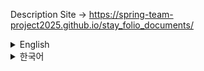 Description Site -> https://spring-team-project2025.github.io/stay_folio_documents/

<details>
<summary>English</summary>
    
# STAY FOLIO - Admin Features Analysis

This document contains a detailed analysis of the admin features implemented in the STAY FOLIO project, focusing on 'Reservation Inquiry' and 'Member Inquiry'. It explains the main flows, core code, and technical strengths that can be highlighted in a portfolio.

## 1. Admin Reservation Inquiry

This feature allows administrators to search and page through all reservation information registered in the system based on various conditions.

### Key Feature Flow

1. **Request Reception (Controller)**: When a request to view the reservation list (`GET /admin/reservationList`) is made from the admin page, the `adminReservationList` method in `AdminListController` handles it. It receives search criteria (`AdminReservationCriteria`) and paging information (`Criteria`) as parameters.
2. **Business Logic Processing (Service)**: `AdminListController` calls the `getAdminReservationList` method of `AdminService` to request the actual reservation list data. The service layer dynamically constructs queries based on search criteria and retrieves the total number of reservations to create a `PageDTO` object for paging.
3. **Database Access (Mapper & XML)**: `AdminService` calls the `selectAdminReservationList` method of the `AdminMapper` interface. This call is mapped to SQL queries defined in `AdminMapper.xml` that retrieve reservation information from the database. The SQL query dynamically changes the `WHERE` clause based on the fields of the `AdminReservationCriteria` object and uses `LIMIT` and `OFFSET` for paging.
4. **Response (Controller & View)**: The reservation list data and `PageDTO` object returned from the service layer are passed to `AdminListController`. The controller adds these to the `Model` and forwards them to the `admin/reservation/reservationList.jsp` view, which renders the reservation list on the screen.

### Core Code

### Controller: `AdminListController.java`

Handles HTTP requests, passes them to the service, and forwards results to the view.

```java
// src/main/java/com/hotel/controller/AdminListController.java
@GetMapping("/reservationList")
public void adminReservationList(AdminReservationCriteria cri, Model model) {
    log.info("adminReservationList: " + cri);
    model.addAttribute("list", adminService.getAdminReservationList(cri));
    int total = adminService.getAdminReservationTotal(cri);
    log.info("total: " + total);
    model.addAttribute("pageMaker", new PageDTO(cri, total));
}

```

### Service: `AdminServiceImpl.java`

Performs business logic and accesses the database via the Mapper.

```java
// src/main/java/com/hotel/service/AdminServiceImpl.java
@Override
public List<AdminReservationListDTO> getAdminReservationList(AdminReservationCriteria cri) {
    log.info("getAdminReservationList: " + cri);
    return adminMapper.selectAdminReservationList(cri);
}

@Override
public int getAdminReservationTotal(AdminReservationCriteria cri) {
    log.info("getAdminReservationTotal: " + cri);
    return adminMapper.selectAdminReservationTotal(cri);
}

```

### Mapper Interface: `AdminMapper.java`

Defines the interface for database access.

```java
// src/main/java/com/hotel/mapper/AdminMapper.java
public List<AdminReservationListDTO> selectAdminReservationList(AdminReservationCriteria cri);
public int selectAdminReservationTotal(AdminReservationCriteria cri);

```

### Mapper XML: `AdminMapper.xml`

Defines dynamic SQL queries using MyBatis.

```xml
<!-- src/main/resources/com/hotel/mapper/AdminMapper.xml -->
<select id="selectAdminReservationList" resultType="com.hotel.domain.AdminReservationListDTO">
    SELECT
        r.r_num, r.r_checkin, r.r_checkout, r.r_price, r.r_status,
        m.m_id, m.m_name,
        s.s_name,
        ro.ro_name
    FROM
        reservation r
    JOIN
        member m ON r.m_num = m.m_num
    JOIN
        room ro ON r.ro_num = ro.ro_num
    JOIN
        stay s ON ro.s_num = s.s_num
    <include refid="criteria"></include>
    ORDER BY r.r_num DESC
    LIMIT #{amount} OFFSET #{skip}
</select>

<select id="selectAdminReservationTotal" resultType="int">
    SELECT count(*) FROM reservation r
    JOIN member m ON r.m_num = m.m_num
    JOIN room ro ON r.ro_num = ro.ro_num
    JOIN stay s ON ro.s_num = s.s_num
    <include refid="criteria"></include>
</select>

<sql id="criteria">
    <where>
        <if test="type != null and keyword != null">
            <trim prefix="(" suffix=")" prefixOverrides="OR">
                <foreach item="item" collection="typeArr">
                    <if test="item == 'M'.toString()">
                        OR m.m_name LIKE CONCAT('%', #{keyword}, '%')
                    </if>
                    <if test="item == 'S'.toString()">
                        OR s.s_name LIKE CONCAT('%', #{keyword}, '%')
                    </if>
                    <if test="item == 'R'.toString()">
                        OR ro.ro_name LIKE CONCAT('%', #{keyword}, '%')
                    </if>
                </foreach>
            </trim>
        </if>
        <if test="r_status != null and r_status != ''">
            AND r.r_status = #{r_status}
        </if>
        <if test="checkinDate != null and checkinDate != ''">
            AND r.r_checkin &gt;= #{checkinDate}
        </if>
        <if test="checkoutDate != null and checkoutDate != ''">
            AND r.r_checkout &lt;= #{checkoutDate}
        </if>
    </where>
</sql>

```

### Key Portfolio Points

- **Multi-condition Search and Dynamic SQL Implementation**: Utilized dynamic SQL (`MyBatis <if>`, `<trim>`, `<foreach>`) to combine various search conditions such as reservation status, check-in/check-out dates, member name, stay name, and room name. This demonstrates the ability to flexibly handle complex search requirements.
- **Server-side Paging**: Implemented server-side paging using `LIMIT` and `OFFSET` to prevent performance degradation when querying large datasets. The `PageDTO` object manages total data count and current page information to provide an efficient UI experience.
- **Layered Architecture Design**: Clearly separated responsibilities across Controller-Service-Mapper layers, improving code maintainability and scalability. This emphasizes robust application design skills based on Spring MVC.
- **Use of DTO (Data Transfer Object)**: Used `AdminReservationListDTO` to selectively transfer only necessary data, improving data transfer efficiency and reducing coupling between layers.

## 2. Admin Member Inquiry

This feature allows administrators to search and page through member information registered in the system. (It is expected to be implemented with a structure similar to reservation inquiry.)

### Key Feature Flow

1. **Request Reception (Controller)**: When a request to view the member list (`GET /admin/memberList`) is made from the admin page, the `adminMemberList` method in `AdminListController` handles it. It receives search criteria (`Criteria`) and paging information as parameters.
2. **Business Logic Processing (Service)**: `AdminListController` calls the `getAdminMemberList` method of `AdminService` to request the actual member list data. The service layer dynamically constructs queries based on search criteria and retrieves the total number of members to create a `PageDTO` object for paging.
3. **Database Access (Mapper & XML)**: `AdminService` calls the `selectAdminMemberList` method of the `AdminMapper` interface. This call is mapped to SQL queries defined in `AdminMapper.xml` that retrieve member information from the database. The SQL query dynamically changes the `WHERE` clause based on the fields of the `Criteria` object and uses `LIMIT` and `OFFSET` for paging.
4. **Response (Controller & View)**: The member list data and `PageDTO` object returned from the service layer are passed to `AdminListController`. The controller adds these to the `Model` and forwards them to the `admin/member/memberList.jsp` view, which renders the member list on the screen.

### Core Code

### Controller: `AdminListController.java`

```java
// src/main/java/com/hotel/controller/AdminListController.java
@GetMapping("/memberList")
public void adminMemberList(Criteria cri, Model model) {
    log.info("adminMemberList: " + cri);
    model.addAttribute("list", adminService.getAdminMemberList(cri));
    int total = adminService.getAdminMemberTotal(cri);
    log.info("total: " + total);
    model.addAttribute("pageMaker", new PageDTO(cri, total));
}

```

### Service: `AdminServiceImpl.java`

```java
// src/main/java/com/hotel/service/AdminServiceImpl.java
@Override
public List<MemberVO> getAdminMemberList(Criteria cri) {
    log.info("getAdminMemberList: " + cri);
    return adminMapper.selectAdminMemberList(cri);
}

@Override
public int getAdminMemberTotal(Criteria cri) {
    log.info("getAdminMemberTotal: " + cri);
    return adminMapper.selectAdminMemberTotal(cri);
}

```

### Mapper Interface: `AdminMapper.java`

```java
// src/main/java/com/hotel/mapper/AdminMapper.java
public List<MemberVO> selectAdminMemberList(Criteria cri);
public int selectAdminMemberTotal(Criteria cri);

```

### Mapper XML: `AdminMapper.xml`

```xml
<!-- src/main/resources/com/hotel/mapper/AdminMapper.xml -->
<select id="selectAdminMemberList" resultType="com.hotel.domain.MemberVO">
    SELECT * FROM member
    <include refid="memberCriteria"></include>
    ORDER BY m_num DESC
    LIMIT #{amount} OFFSET #{skip}
</select>

<select id="selectAdminMemberTotal" resultType="int">
    SELECT count(*) FROM member
    <include refid="memberCriteria"></include>
</select>

<sql id="memberCriteria">
    <where>
        <if test="type != null and keyword != null">
            <trim prefix="(" suffix=")" prefixOverrides="OR">
                <foreach item="item" collection="typeArr">
                    <if test="item == 'I'.toString()">
                        OR m_id LIKE CONCAT('%', #{keyword}, '%')
                    </if>
                    <if test="item == 'N'.toString()">
                        OR m_name LIKE CONCAT('%', #{keyword}, '%')
                    </if>
                    <if test="item == 'P'.toString()">
                        OR m_phone LIKE CONCAT('%', #{keyword}, '%')
                    </if>
                </foreach>
            </trim>
        </if>
    </where>
</sql>

```

### Key Portfolio Points

- **Reusable Search and Paging Logic**: Reused `Criteria` and `PageDTO` objects commonly for both reservation and member inquiries, reducing code duplication and improving development efficiency.
- **Flexible Member Search Functionality**: Utilized dynamic SQL to allow searching members by ID, name, phone number, etc., providing user-friendly functionality that helps admins quickly find needed information.
- **Database Integration and Management**: Implemented efficient database integration using MyBatis and separated SQL queries into XML files for better readability and maintainability.

---

## 3. Stay Text Search Feature

This feature allows users to search for stays by entering keywords, mainly based on stay names or locations.

### Key Feature Flow

1. **User Input (JSP)**: In the `search.jsp` page, users enter stay names or location keywords into the search field (`id="keyword"`). This input field has the attribute `data-api="${pageContext.request.contextPath}/search/keyword"`, which sends AJAX requests for auto-suggestions as the user types.
2. **Auto-suggestion Request (JavaScript & Controller)**: Each time the user enters a keyword, the script `resources/js/search/keyword.js` sends an AJAX request to the `/search/suggestions` endpoint. The `SearchController.getSuggestions` method handles this request and calls `StayService.searchStaysSuggestions` to retrieve the suggestion list.
3. **Auto-suggestion Data Retrieval (Service & Mapper)**: The `StayServiceImpl.searchStaysSuggestions` method calls `StayMapper.searchStaysSuggestions`, which queries the database for stay names or locations that match the keyword. The query performs a `LIKE` search on the `si_name` or `si_loca` fields in the `t_stay_info` table.
4. **Result Display (JSP)**: (Although the provided `search.jsp` does not explicitly show the general form submission logic,) typically when the user clicks the search button or presses Enter, the `searchForm` (`action="/search/results"`) sends the search request to the server. This request is processed by a method such as `StayService.getStayListFiltered`, and the results are passed as `stayList` to the JSP, which renders the stay list inside the `searchResultsGrid` section.

### Core Code

### JSP: `search.jsp`

The input field where users enter their search keywords. The `data-api` attribute enables the auto-suggestion feature.

```html
<!-- src/main/webapp/WEB-INF/views/search/search.jsp -->
<input type="text" id="keyword" name="keyword" placeholder="Search by location or stay name." autocomplete="off" data-api="${pageContext.request.contextPath}/search/keyword" data-context="${pageContext.request.contextPath}" />

```

### Controller: `SearchController.java`

Handles the auto-suggestion requests and passes the keyword to the service layer.

```java
// src/main/java/com/hotel/controller/SearchController.java
@Log4j
@Controller
public class SearchController {

    @Autowired
    private StayService stayService;

    // For auto-suggestions
    @GetMapping(value = "/search/suggestions", produces = "application/json; charset=UTF-8")
    @ResponseBody
    public List<StayVO> getSuggestions(@RequestParam(name = "keyword", required = false) String keyword) {
        String q = (keyword == null) ? "" : keyword.trim();
        if (q.isEmpty() || q.length() < 1) {
            return Collections.emptyList();
        }
        List<StayVO> results = stayService.searchStaysSuggestions(q);
        if (log.isDebugEnabled()) {
            log.debug("Keyword suggestions q='" + q + "' -> results=" + (results == null ? 0 : results.size()));
        }
        return results;
    }
}

```

### Service: `StayServiceImpl.java`

Executes the auto-suggestion logic and accesses the DB through the mapper.

```java
// src/main/java/com/hotel/service/StayServiceImpl.java
@Override
public List<StayVO> searchStaysSuggestions(String keyword) {
    if (keyword == null || keyword.trim().isEmpty()) {
        return new ArrayList<>();
    }
    return stayMapper.searchStaysSuggestions(keyword.trim());
}

```

### Mapper Interface: `StayMapper.java`

Defines the interface method for database access related to auto-suggestions.

```java
// src/main/java/com/hotel/mapper/StayMapper.java
List<StayVO> searchStaysSuggestions(@Param("keyword") String keyword);

```

### Mapper XML: `StayMapper.xml`

Defines the SQL query for keyword search using MyBatis. The query uses the `UPPER` function and `LIKE` operator for case-insensitive search and restricts the result to a maximum of 5 rows with `ROWNUM`.

```xml
<!-- src/main/resources/com/hotel/mapper/StayMapper.xml -->
<select id="searchStaysSuggestions" parameterType="string"
    resultType="com.hotel.domain.StayVO">
    SELECT * FROM (
        SELECT
            s.si_id AS siId,
            s.si_name AS siName,
            s.si_loca AS siLoca
        FROM t_stay_info s
        WHERE s.si_show = '1'
          AND s.si_delete = '0'
          AND (
                UPPER(s.si_name) LIKE '%' || UPPER(#{keyword}) || '%'
                OR UPPER(s.si_loca) LIKE '%' || UPPER(#{keyword}) || '%'
            )
        ORDER BY
            CASE WHEN UPPER(s.si_name) LIKE UPPER(#{keyword}) || '%' THEN 1 ELSE 2 END,
            s.si_name
        ) WHERE ROWNUM <= 5
</select>

```

### Portfolio Highlights

- **Real-time Auto-suggestion Implementation**: Provides instant keyword suggestions while typing, enhancing user experience (UX). Demonstrates efficient integration of AJAX communication with backend logic.
- **Dynamic SQL for Flexible Search**: Implements case-insensitive partial matching search on stay names and locations using MyBatis `LIKE` and `UPPER`. Utilizes `CASE` statements for ranking results based on keyword match priority, showing SQL optimization.
- **Frontend-Backend Integration**: Demonstrates full-stack skills by connecting JSP, JavaScript (jQuery), Spring Controller, Service, and Mapper. Especially notable is the use of `data-api` attributes to call backend APIs directly from the frontend.
- **Performance Optimization**: Limits auto-suggestion results to `ROWNUM <= 5` to reduce unnecessary data transfer and improve response speed.
</details>

<details>
<summary>한국어</summary>
    
# **STAY FOLIO - 관리자 기능 분석 (Admin Features Analysis)**

이 문서는 STAY FOLIO 프로젝트에서 구현된 관리자 기능 중 '예약 조회'와 '회원 조회'에 대한 상세 분석을 담고 있습니다. 각 기능의 주요 흐름, 핵심 코드, 그리고 포트폴리오에 활용할 수 있는 기술적 강점들을 설명합니다.

## **1. 관리자 예약 조회 (Admin Reservation Inquiry)**

관리자가 시스템에 등록된 모든 예약 정보를 다양한 조건으로 검색하고 페이징하여 조회할 수 있는 기능입니다.

### **주요 기능 흐름 (Key Feature Flow)**

1. **요청 접수 (Controller)**: 관리자 페이지에서 예약 목록 조회 요청(`GET /admin/reservationList`)이 들어오면 `AdminListController`의 `adminReservationList` 메서드가 이를 처리합니다. 이때, 검색 조건(`AdminReservationCriteria`)과 페이징 정보(`Criteria`)를 파라미터로 받습니다.
2. **비즈니스 로직 처리 (Service)**: `AdminListController`는 `AdminService`의 `getAdminReservationList` 메서드를 호출하여 실제 예약 목록 데이터를 요청합니다. 서비스 계층에서는 검색 조건에 따라 동적으로 쿼리를 구성하고, 전체 예약 건수를 조회하여 페이징 처리를 위한 `PageDTO` 객체를 생성합니다.
3. **데이터베이스 접근 (Mapper & XML)**: `AdminService`는 `AdminMapper` 인터페이스의 `selectAdminReservationList` 메서드를 호출합니다. 이 호출은 `AdminMapper.xml`에 정의된 SQL 쿼리와 매핑되어 데이터베이스에서 예약 정보를 조회합니다. SQL 쿼리는 `AdminReservationCriteria` 객체의 필드 값에 따라 `WHERE` 절이 동적으로 변경되며, `LIMIT`와 `OFFSET`을 사용하여 페이징을 처리합니다.
4. **응답 (Controller & View)**: 서비스 계층에서 반환된 예약 목록 데이터와 `PageDTO` 객체는 `AdminListController`로 전달됩니다. 컨트롤러는 이 데이터를 `Model`에 담아 `admin/reservation/reservationList.jsp` 뷰로 전달하고, 뷰는 전달받은 데이터를 바탕으로 예약 목록을 화면에 렌더링합니다.

### **핵심 코드 (Core Code)**

### **Controller: `AdminListController.java`**

HTTP 요청을 받아 서비스에 전달하고, 결과를 뷰에 넘깁니다.

```java
// src/main/java/com/hotel/controller/AdminListController.java
@GetMapping("/reservationList")
public void adminReservationList(AdminReservationCriteria cri, Model model) {
    log.info("adminReservationList: " + cri);
    model.addAttribute("list", adminService.getAdminReservationList(cri));
    int total = adminService.getAdminReservationTotal(cri);
    log.info("total: " + total);
    model.addAttribute("pageMaker", new PageDTO(cri, total));
}

```

### **Service: `AdminServiceImpl.java`**

비즈니스 로직을 수행하고, Mapper를 통해 DB에 접근합니다.

```java
// src/main/java/com/hotel/service/AdminServiceImpl.java
@Override
public List<AdminReservationListDTO> getAdminReservationList(AdminReservationCriteria cri) {
    log.info("getAdminReservationList: " + cri);
    return adminMapper.selectAdminReservationList(cri);
}

@Override
public int getAdminReservationTotal(AdminReservationCriteria cri) {
    log.info("getAdminReservationTotal: " + cri);
    return adminMapper.selectAdminReservationTotal(cri);
}

```

### **Mapper Interface: `AdminMapper.java`**

데이터베이스 접근을 위한 인터페이스를 정의합니다.

```java
// src/main/java/com/hotel/mapper/AdminMapper.java
public List<AdminReservationListDTO> selectAdminReservationList(AdminReservationCriteria cri);
public int selectAdminReservationTotal(AdminReservationCriteria cri);

```

### **Mapper XML: `AdminMapper.xml`**

MyBatis를 사용하여 동적 SQL 쿼리를 정의합니다.

```xml
<!-- src/main/resources/com/hotel/mapper/AdminMapper.xml -->
<select id="selectAdminReservationList" resultType="com.hotel.domain.AdminReservationListDTO">
    SELECT
        r.r_num, r.r_checkin, r.r_checkout, r.r_price, r.r_status,
        m.m_id, m.m_name,
        s.s_name,
        ro.ro_name
    FROM
        reservation r
    JOIN
        member m ON r.m_num = m.m_num
    JOIN
        room ro ON r.ro_num = ro.ro_num
    JOIN
        stay s ON ro.s_num = s.s_num
    <include refid="criteria"></include>
    ORDER BY r.r_num DESC
    LIMIT #{amount} OFFSET #{skip}
</select>

<select id="selectAdminReservationTotal" resultType="int">
    SELECT count(*) FROM reservation r
    JOIN member m ON r.m_num = m.m_num
    JOIN room ro ON r.ro_num = ro.ro_num
    JOIN stay s ON ro.s_num = s.s_num
    <include refid="criteria"></include>
</select>

<sql id="criteria">
    <where>
        <if test="type != null and keyword != null">
            <trim prefix="(" suffix=")" prefixOverrides="OR">
                <foreach item="item" collection="typeArr">
                    <if test="item == 'M'.toString()">
                        OR m.m_name LIKE CONCAT('%', #{keyword}, '%')
                    </if>
                    <if test="item == 'S'.toString()">
                        OR s.s_name LIKE CONCAT('%', #{keyword}, '%')
                    </if>
                    <if test="item == 'R'.toString()">
                        OR ro.ro_name LIKE CONCAT('%', #{keyword}, '%')
                    </if>
                </foreach>
            </trim>
        </if>
        <if test="r_status != null and r_status != ''">
            AND r.r_status = #{r_status}
        </if>
        <if test="checkinDate != null and checkinDate != ''">
            AND r.r_checkin &gt;= #{checkinDate}
        </if>
        <if test="checkoutDate != null and checkoutDate != ''">
            AND r.r_checkout &lt;= #{checkoutDate}
        </if>
    </where>
</sql>

```

### **포트폴리오 주요 포인트 (Key Portfolio Points)**

- **다중 조건 검색 및 동적 SQL 구현**: 예약 상태, 체크인/체크아웃 날짜, 회원 이름, 숙소 이름, 객실 이름 등 다양한 검색 조건을 조합하여 데이터를 조회할 수 있도록 동적 SQL(`MyBatis <if>`, `<trim>`, `<foreach>`)을 활용했습니다. 이는 복잡한 검색 요구사항을 유연하게 처리할 수 있음을 보여줍니다.
- **서버 측 페이징 처리**: 대량의 데이터 조회 시 성능 저하를 방지하기 위해 `LIMIT`와 `OFFSET`을 활용한 서버 측 페이징을 구현했습니다. `PageDTO` 객체를 통해 전체 데이터 수와 현재 페이지 정보를 관리하여 효율적인 UI를 제공합니다.
- **계층형 아키텍처 설계**: Controller-Service-Mapper로 이어지는 명확한 계층 분리를 통해 각 계층의 역할을 명확히 하고, 코드의 유지보수성과 확장성을 높였습니다. 
- **DTO(Data Transfer Object) 활용**: `AdminReservationListDTO`를 사용하여 필요한 데이터만 선별하여 전송함으로써 데이터 전송 효율성을 높이고, 계층 간의 데이터 결합도를 낮췄습니다.

## **2. 관리자 회원 조회 (Admin Member Inquiry)**

관리자가 시스템에 등록된 회원 정보를 검색하고 페이징하여 조회할 수 있는 기능입니다.

### **주요 기능 흐름 (Key Feature Flow)**

1. **요청 접수 (Controller)**: 관리자 페이지에서 회원 목록 조회 요청(`GET /admin/memberList`)이 들어오면 `AdminListController`의 `adminMemberList` 메서드가 이를 처리합니다. 검색 조건(`Criteria`)과 페이징 정보를 파라미터로 받습니다.
2. **비즈니스 로직 처리 (Service)**: `AdminListController`는 `AdminService`의 `getAdminMemberList` 메서드를 호출하여 실제 회원 목록 데이터를 요청합니다. 서비스 계층에서는 검색 조건에 따라 동적으로 쿼리를 구성하고, 전체 회원 건수를 조회하여 페이징 처리를 위한 `PageDTO` 객체를 생성합니다.
3. **데이터베이스 접근 (Mapper & XML)**: `AdminService`는 `AdminMapper` 인터페이스의 `selectAdminMemberList` 메서드를 호출합니다. 이 호출은 `AdminMapper.xml`에 정의된 SQL 쿼리와 매핑되어 데이터베이스에서 회원 정보를 조회합니다. SQL 쿼리는 `Criteria` 객체의 필드 값에 따라 `WHERE` 절이 동적으로 변경되며, `LIMIT`와 `OFFSET`을 사용하여 페이징을 처리합니다.
4. **응답 (Controller & View)**: 서비스 계층에서 반환된 회원 목록 데이터와 `PageDTO` 객체는 `AdminListController`로 전달됩니다. 컨트롤러는 이 데이터를 `Model`에 담아 `admin/member/memberList.jsp` 뷰로 전달하고, 뷰는 전달받은 데이터를 바탕으로 회원 목록을 화면에 렌더링합니다.

### **핵심 코드 (Core Code)**

### **Controller: `AdminListController.java`**

```java
// src/main/java/com/hotel/controller/AdminListController.java
@GetMapping("/memberList")
public void adminMemberList(Criteria cri, Model model) {
    log.info("adminMemberList: " + cri);
    model.addAttribute("list", adminService.getAdminMemberList(cri));
    int total = adminService.getAdminMemberTotal(cri);
    log.info("total: " + total);
    model.addAttribute("pageMaker", new PageDTO(cri, total));
}

```

### **Service: `AdminServiceImpl.java`**

```java
// src/main/java/com/hotel/service/AdminServiceImpl.java
@Override
public List<MemberVO> getAdminMemberList(Criteria cri) {
    log.info("getAdminMemberList: " + cri);
    return adminMapper.selectAdminMemberList(cri);
}

@Override
public int getAdminMemberTotal(Criteria cri) {
    log.info("getAdminMemberTotal: " + cri);
    return adminMapper.selectAdminMemberTotal(cri);
}

```

### **Mapper Interface: `AdminMapper.java`**

```java
// src/main/java/com/hotel/mapper/AdminMapper.java
public List<MemberVO> selectAdminMemberList(Criteria cri);
public int selectAdminMemberTotal(Criteria cri);

```

### **Mapper XML: `AdminMapper.xml`**

```xml
<!-- src/main/resources/com/hotel/mapper/AdminMapper.xml -->
<select id="selectAdminMemberList" resultType="com.hotel.domain.MemberVO">
    SELECT * FROM member
    <include refid="memberCriteria"></include>
    ORDER BY m_num DESC
    LIMIT #{amount} OFFSET #{skip}
</select>

<select id="selectAdminMemberTotal" resultType="int">
    SELECT count(*) FROM member
    <include refid="memberCriteria"></include>
</select>

<sql id="memberCriteria">
    <where>
        <if test="type != null and keyword != null">
            <trim prefix="(" suffix=")" prefixOverrides="OR">
                <foreach item="item" collection="typeArr">
                    <if test="item == 'I'.toString()">
                        OR m_id LIKE CONCAT('%', #{keyword}, '%')
                    </if>
                    <if test="item == 'N'.toString()">
                        OR m_name LIKE CONCAT('%', #{keyword}, '%')
                    </if>
                    <if test="item == 'P'.toString()">
                        OR m_phone LIKE CONCAT('%', #{keyword}, '%')
                    </if>
                </foreach>
            </trim>
        </if>
    </where>
</sql>

```

### **주요 포인트 (Key Portfolio Points)**

- **재사용 가능한 검색 및 페이징 로직**: `Criteria` 및 `PageDTO` 객체를 공통으로 사용하여 예약 조회와 유사하게 회원 조회에서도 검색 조건 및 페이징 로직을 재사용했습니다.
- **유연한 회원 검색 기능**: 회원 ID, 이름, 전화번호 등 다양한 기준으로 회원을 검색할 수 있도록 동적 SQL을 활용했습니다.
- **데이터베이스 연동 및 관리**: MyBatis를 활용하여 데이터베이스와의 효율적인 연동을 구현하고, SQL 쿼리를 XML 파일로 분리하여 관리함으로써 코드의 가독성과 유지보수성을 확보했습니다.

---

# 3. 숙소 텍스트 검색 기능 (Text Search for Stays)

사용자가 키워드를 입력하여 숙소를 검색합니다. 주로 숙소 이름 또는 지역명 기준으로 자동완성과 결과 목록을 제공합니다.

## 주요 기능 흐름

- 사용자 입력 (JSP)
  - `search.jsp`의 `#keyword` 입력 필드에서 키워드를 입력합니다.
  - 현재 스크립트는 컨텍스트 경로를 `data-context`로 전달받아 사용합니다. `data-api` 속성은 마크업에 존재하더라도 자동완성 로직에서는 사용하지 않습니다.

- 자동 완성 요청 (JavaScript & Controller)
  - `resources/js/search/keyword.js`가 입력/포커스 시 `GET {context}/search/suggestions?keyword=...`를 호출합니다.
  - `SearchController#getSuggestions`가 요청을 받아 `StayService#searchStaysSuggestions`를 호출합니다.

- 자동 완성 데이터 조회 (Service & Mapper)
  - `StayServiceImpl#searchStaysSuggestions`가 `StayMapper#searchStaysSuggestions`로 위임하여 DB에서 부분 일치 검색을 수행합니다.
  - SQL은 `t_stay_info`에서 `si_name`/`si_loca` 대소문자 무시 부분일치, 접두 일치 우선 정렬, 최대 5건 제한을 합니다.

- 결과 이동/목록 표시 (JSP & JS)
  - 자동완성 항목 클릭 시 폼 제출이 아닌 상세 페이지(`/stay/{siId}`)로 즉시 이동합니다. 체크인/체크아웃/인원은 쿼리스트링으로 전달됩니다.
  - 지역/카테고리/일정/인원 필터 변경 시 `resources/js/search/searchFilter.js`가 `GET /stay/search`로 요청하고 응답의 `#searchResultsSection`만 부분 갱신합니다.
  - 현재 코드에는 `/search/results` 엔드포인트는 사용되지 않습니다.

## 핵심 코드 (Core Code)

### JSP: 입력 필드

파일: `src/main/webapp/WEB-INF/views/search/search.jsp`

```html
<!-- src/main/webapp/WEB-INF/views/search/search.jsp -->
<input
  type="text"
  id="keyword"
  name="keyword"
  placeholder="지역, 숙소명을 검색해보세요."
  autocomplete="off"
  data-context="${pageContext.request.contextPath}" />
```

참고: 실제 코드에는 `data-api="${pageContext.request.contextPath}/search/keyword"`가 남아 있으나, `keyword.js`는 이를 사용하지 않습니다.

### JavaScript: 자동완성 요청 및 선택 시 이동

파일: `src/main/webapp/resources/js/search/keyword.js`

```javascript
// 요청
$.ajax({
  url: ctx + "/search/suggestions",
  method: "GET",
  dataType: "json",
  data: { keyword: q },
});

// 항목 선택 시 상세 페이지로 이동
const detailUrl =
  ctx + "/stay/" + stayId +
  "?checkin=" + encodeURIComponent(filters.checkin) +
  "&checkout=" + encodeURIComponent(filters.checkout) +
  "&adult=" + encodeURIComponent(filters.adult) +
  "&child=" + encodeURIComponent(filters.child);
window.location.assign(detailUrl);
```

### Controller: 자동완성 엔드포인트

파일: `src/main/java/com/hotel/controller/SearchController.java`

```java
// src/main/java/com/hotel/controller/SearchController.java
@Log4j
@Controller
public class SearchController {

    @Autowired
    private StayService stayService;

    @GetMapping(value = "/search/suggestions", produces = "application/json; charset=UTF-8")
    @ResponseBody
    public List<StayVO> getSuggestions(@RequestParam(name = "keyword", required = false) String keyword) {
        String q = (keyword == null) ? "" : keyword.trim();
        if (q.isEmpty()) {
            return Collections.emptyList();
        }
        List<StayVO> results = stayService.searchStaysSuggestions(q);
        if (log.isDebugEnabled()) {
            log.debug("Keyword suggestions q='" + q + "' -> results=" + (results == null ? 0 : results.size()));
        }
        return results;
    }
}
```

### Service: 자동완성 비즈니스 로직

파일: `src/main/java/com/hotel/service/StayServiceImpl.java`

```java
// src/main/java/com/hotel/service/StayServiceImpl.java
@Override
public List<StayVO> searchStaysSuggestions(String keyword) {
    if (keyword == null || keyword.trim().isEmpty()) {
        return new ArrayList<>();
    }
    return stayMapper.searchStaysSuggestions(keyword.trim());
}
```

### Mapper Interface

파일: `src/main/java/com/hotel/mapper/StayMapper.java`

```java
// src/main/java/com/hotel/mapper/StayMapper.java
List<StayVO> searchStaysSuggestions(@Param("keyword") String keyword);
```

### Mapper XML: SQL

파일: `src/main/resources/com/hotel/mapper/StayMapper.xml`

```xml
<!-- src/main/resources/com/hotel/mapper/StayMapper.xml -->
<select id="searchStaysSuggestions" parameterType="string"
        resultType="com.hotel.domain.StayVO">
  SELECT * FROM (
    SELECT
      s.si_id   AS siId,
      s.si_name AS siName,
      s.si_loca AS siLoca
    FROM t_stay_info s
    WHERE s.si_show = '1'
      AND s.si_delete = '0'
      AND (
        UPPER(s.si_name) LIKE '%' || UPPER(#{keyword}) || '%'
        OR UPPER(s.si_loca) LIKE '%' || UPPER(#{keyword}) || '%'
      )
    ORDER BY
      CASE WHEN UPPER(s.si_name) LIKE UPPER(#{keyword}) || '%' THEN 1 ELSE 2 END,
      s.si_name
  ) WHERE ROWNUM <= 5
</select>
```

### 결과 목록 페이지: 필터 기반 검색

컨트롤러: `src/main/java/com/hotel/controller/RoomController.java`

```java
// src/main/java/com/hotel/controller/RoomController.java
@GetMapping("/search")
public String searchPage(@RequestParam(name = "lcId", required = false, defaultValue = "0") int lcId,
                         @RequestParam(name = "rcId", required = false, defaultValue = "0") int rcId,
                         @RequestParam(required = false) @DateTimeFormat(pattern = "yyyy-MM-dd") LocalDate checkin,
                         @RequestParam(required = false) @DateTimeFormat(pattern = "yyyy-MM-dd") LocalDate checkout,
                         @RequestParam(required = false, defaultValue = "2") int adult,
                         @RequestParam(required = false, defaultValue = "0") int child,
                         Model model, Principal principal) {
    if (checkin == null)  checkin = LocalDate.now();
    if (checkout == null) checkout = LocalDate.now().plusDays(1);

    Map<String, Object> param = new HashMap<>();
    param.put("lcId", lcId);
    param.put("rcId", rcId);
    param.put("checkin", checkin);
    param.put("checkout", checkout);
    param.put("totalPerson", adult + child);

    List<StaySearchResultVO> stayList = stayService.getStayListFiltered(param);
    // ... (북마크 처리 등)
    model.addAttribute("stayList", stayList);
    // ... (추가 모델 바인딩)
    return "search/search";
}
```

AJAX: `src/main/webapp/resources/js/search/searchFilter.js`

```javascript
// src/main/webapp/resources/js/search/searchFilter.js
$.ajax({
  url: `/stay/search`,
  method: "GET",
  data: { lcId, rcId, checkin, checkout, adult, child },
  success: function (data) {
    const $section = $(data).find("#searchResultsSection");
    $("#searchResultsSection").html($section.html());
  }
});
```

## 포트폴리오 주요 포인트

- 실시간 자동완성: 입력 중 제안을 제공하고 늦게 도착한 응답을 무시하여 안정적 UX를 구현했습니다.
- SQL 최적화: 대소문자 무시 부분일치 + 접두 우선 정렬 + 결과 상한으로 품질과 성능을 균형 있게 달성했습니다.
- 부분 갱신 UI: 필터 변경 시 결과 영역만 갱신하여 빠른 체감 성능과 매끄러운 UX를 제공합니다.
- 계층 분리: JSP/JS → Spring Controller → Service → MyBatis Mapper로 역할 분담이 명확하여 유지보수성이 높습니다.

## 구현 메모

- `search.jsp`에 남아 있는 `searchForm action="/search/results"`는 현재 흐름에서 사용되지 않습니다. 자동완성 선택은 상세 페이지로 즉시 이동하고, 목록 갱신은 `GET /stay/search` AJAX로 처리합니다.
- `data-api` 속성은 존재하더라도 `keyword.js`에서는 사용하지 않습니다(`data-context` 사용). 필요 시 마크업과 문서를 일치시키도록 정리하는 것을 권장합니다.


